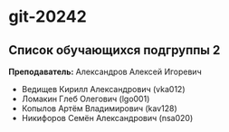 # git-20242

## Список обучающихся подгруппы 2

**Преподаватель:** Александров Алексей Игоревич

* Ведищев Кирилл Александрович (vka012)
* Ломакин Глеб Олегович (lgo001)
* Копылов Артём Владимирович (kav128)
* Никифоров Семён Александрович (nsa020)

